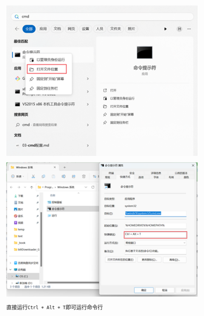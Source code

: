 ![image-20231007112329885](.image/05-%E5%BF%AB%E6%8D%B7%E9%94%AE%E9%85%8D%E7%BD%AE/image-20231007112329885.png)

![image-20231007112359968](.image/05-%E5%BF%AB%E6%8D%B7%E9%94%AE%E9%85%8D%E7%BD%AE/image-20231007112359968.png)

直接运行`Ctrl + Alt + T`即可运行命令行